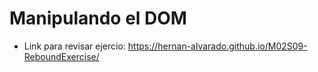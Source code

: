 # Manipulando el DOM 

- Link para revisar ejercio: https://hernan-alvarado.github.io/M02S09-ReboundExercise/ 
 
 
